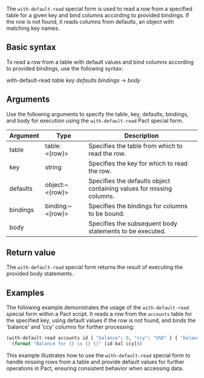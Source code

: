 The `with-default-read` special form is used to read a row from a specified table for a given key and bind columns according to provided bindings. If the row is not found, it reads columns from defaults, an object with matching key names.

## Basic syntax

To read a row from a table with default values and bind columns according to provided bindings, use the following syntax:

with-default-read *table* *key* *defaults* *bindings* -> *body*

## Arguments

Use the following arguments to specify the table, key, defaults, bindings, and body for execution using the `with-default-read` Pact special form.

| Argument | Type | Description |
| --- | --- | --- |
| table | table:<{row}> | Specifies the table from which to read the row. |
| key | string | Specifies the key for which to read the row. |
| defaults | object:~<{row}> | Specifies the defaults object containing values for missing columns. |
| bindings | binding:~<{row}> | Specifies the bindings for columns to be bound. |
| body | <a> | Specifies the subsequent body statements to be executed. |

## Return value

The `with-default-read` special form returns the result of executing the provided body statements.

## Examples

The following example demonstrates the usage of the `with-default-read` special form within a Pact script. It reads a row from the `accounts` table for the specified key, using default values if the row is not found, and binds the 'balance' and 'ccy' columns for further processing:

```lisp
(with-default-read accounts id { "balance": 0, "ccy": "USD" } { "balance":= bal, "ccy":= ccy }
  (format "Balance for {} is {} {}" [id bal ccy]))
```

This example illustrates how to use the `with-default-read` special form to handle missing rows from a table and provide default values for further operations in Pact, ensuring consistent behavior when accessing data.
